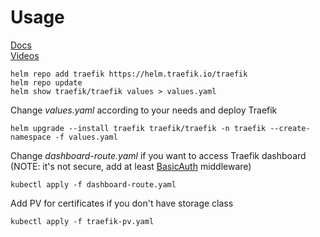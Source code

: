 # Usage

[Docs](https://doc.traefik.io/traefik/) \
[Videos](https://www.youtube.com/playlist?list=PL34sAs7_26wNldKrBBY_uagluNKC9cCak)

```shell
helm repo add traefik https://helm.traefik.io/traefik
helm repo update
helm show traefik/traefik values > values.yaml
```

Change _values.yaml_ according to your needs and deploy Traefik

```shell
helm upgrade --install traefik traefik/traefik -n traefik --create-namespace -f values.yaml
```

Change _dashboard-route.yaml_ if you want to access Traefik dashboard (NOTE: it's not secure, add at
least [BasicAuth](https://doc.traefik.io/traefik/middlewares/http/basicauth/#basicauth) middleware)

```shell
kubectl apply -f dashboard-route.yaml
```

Add PV for certificates if you don't have storage class

```shell
kubectl apply -f traefik-pv.yaml
```